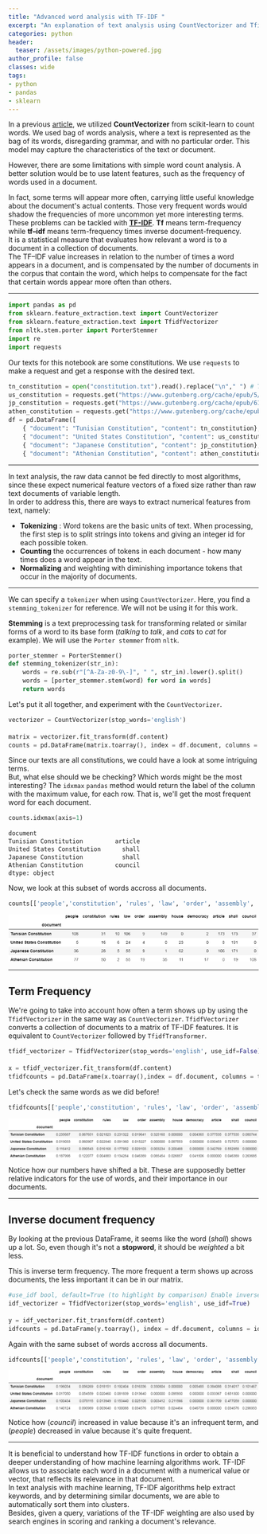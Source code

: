 ```yaml
---
title: "Advanced word analysis with TF-IDF "
excerpt: "An explanation of text analysis using CountVectorizer and TfidfVectorizer from scikit-learn"
categories: python
header:
  teaser: /assets/images/python-powered.jpg
author_profile: false
classes: wide
tags:
- python
- pandas
- sklearn
---
```

In a previous [article](https://www.meherbejaoui.com/python/counting-words-in-python-with-scikit-learn's-countvectorizer), we utilized **CountVectorizer** from scikit-learn to count words. We used bag of words analysis, where a text is represented as the bag of its words, disregarding grammar, and with no particular order. This model may capture the characteristics of the text or document.   

However, there are some limitations with simple word count analysis. A better solution would be to use latent features, such as the frequency of words used in a document.   

In fact, some terms will appear more often, carrying little useful knowledge about the document's actual contents. Those very frequent words would shadow the frequencies of more uncommon yet more interesting terms.   
These problems can be tackled with [**TF-IDF**](https://scikit-learn.org/stable/modules/feature_extraction.html#tfidf-term-weighting). **Tf** means term-frequency while **tf–idf** means term-frequency times inverse document-frequency.   
It is a statistical measure that evaluates how relevant a word is to a document in a collection of documents.    
The TF–IDF value increases in relation to the number of times a word appears in a document, and is compensated by the number of documents in the corpus that contain the word, which helps to compensate for the fact that certain words appear more often than others.    

***   


```python
import pandas as pd
from sklearn.feature_extraction.text import CountVectorizer
from sklearn.feature_extraction.text import TfidfVectorizer
from nltk.stem.porter import PorterStemmer
import re
import requests
```




Our texts for this notebook are some constitutions. We use `requests` to make a request and get a response with the desired text.


```python
tn_constitution = open("constitution.txt").read().replace("\n"," ") # Tunisian Constitution
us_constitution = requests.get("https://www.gutenberg.org/cache/epub/5/pg5.txt").text[2623:] # US Constitution
jp_constitution = requests.get("https://www.gutenberg.org/cache/epub/612/pg612.txt").text[610:] # Japanese Constitution
athen_constitution = requests.get("https://www.gutenberg.org/cache/epub/26095/pg26095.txt").text[610:] # Athenian Constitution
df = pd.DataFrame([
    { "document": "Tunisian Constitution", "content": tn_constitution},
    { "document": "United States Constitution", "content": us_constitution },
    { "document": "Japanese Constitution", "content": jp_constitution},
    { "document": "Athenian Constitution", "content": athen_constitution },])
```

***   
In text analysis, the raw data cannot be fed directly to most algorithms, since these expect numerical feature vectors of a fixed size rather than raw text documents of variable length.   
In order to address this, there are ways to extract numerical features from text, namely:

- **Tokenizing** : Word tokens are the basic units of text. When processing, the first step is to split strings into tokens and giving an integer id for each possible token.
- **Counting** the occurrences of tokens in each document - how many times does a word appear in the text.
- **Normalizing** and weighting with diminishing importance tokens that occur in the majority of documents.

***   

We can specify a `tokenizer` when using `CountVectorizer`. Here, you find a `stemming_tokenizer` for reference. We will not be using it for this work.    

**Stemming** is a text preprocessing task for transforming related or similar forms of a word to its base form (*talking* to *talk*, and *cats* to *cat* for example). We will use the `Porter stemmer` from `nltk`.


```python
porter_stemmer = PorterStemmer()
def stemming_tokenizer(str_in):
    words = re.sub(r"[^A-Za-z0-9\-]", " ", str_in).lower().split()
    words = [porter_stemmer.stem(word) for word in words]
    return words
```

Let's put it all together, and experiment with the `CountVectorizer`.


```python
vectorizer = CountVectorizer(stop_words='english')

matrix = vectorizer.fit_transform(df.content)
counts = pd.DataFrame(matrix.toarray(), index = df.document, columns = vectorizer.get_feature_names())
```

Since our texts are all constitutions, we could have a look at some intriguing terms.   
But, what else should we be checking? Which words might be the most interesting? The `idxmax` `pandas` method would return the label of the column with the maximum value, for each row. That is, we'll get the most frequent word for each document.


```python
counts.idxmax(axis=1)
```




    document
    Tunisian Constitution         article
    United States Constitution      shall
    Japanese Constitution           shall
    Athenian Constitution         council
    dtype: object



Now, we look at this subset of words accross all documents.


```python
counts[['people','constitution', 'rules', 'law', 'order', 'assembly', 'house', 'democracy','article','shall','council']]
```




![png showing subset of words accross all documents](/assets/tfidf042021/counts.png)



***   
## Term Frequency   

We're going to take into account how often a term shows up by using the `TfidfVectorizer` in the same way as `CountVectorizer`. `TfidfVectorizer` converts a collection of documents to a matrix of TF-IDF features. It is equivalent to `CountVectorizer` followed by `TfidfTransformer`.


```python
tfidf_vectorizer = TfidfVectorizer(stop_words='english', use_idf=False)

x = tfidf_vectorizer.fit_transform(df.content)
tfidfcounts = pd.DataFrame(x.toarray(),index = df.document, columns = tfidf_vectorizer.get_feature_names())
```

Let's check the same words as we did before!


```python
tfidfcounts[['people','constitution', 'rules', 'law', 'order', 'assembly', 'house', 'democracy','article','shall','council']]
```




![png showing subset of words accross all documents for tfidf counts](/assets/tfidf042021/tfidfcounts.png)



Notice how our numbers have shifted a bit.
These are supposedly better relative indicators for the use of words, and their importance in our documents.

***   
## Inverse document frequency

By looking at the previous DataFrame, it seems like the word (*shall*) shows up a lot. So, even though it's not a **stopword**, it should be *weighted* a bit less.  

This is inverse term frequency. The more frequent a term shows up across documents, the less important it can be in our matrix.


```python
#use_idf bool, default=True (to highlight by comparison) Enable inverse-document-frequency reweighting
idf_vectorizer = TfidfVectorizer(stop_words='english', use_idf=True)

y = idf_vectorizer.fit_transform(df.content)
idfcounts = pd.DataFrame(y.toarray(), index = df.document, columns = idf_vectorizer.get_feature_names())
```

Again with the same subset of words accross all documents.


```python
idfcounts[['people','constitution', 'rules', 'law', 'order', 'assembly', 'house', 'democracy','article','shall','council']]
```




![png showing subset of words accross all documents for idf counts](/assets/tfidf042021/idfcounts.png)



Notice how (*council*) increased in value because it's an infrequent term, and (*people*) decreased in value because it's quite frequent.

***   
It is beneficial to understand how TF-IDF functions in order to obtain a deeper understanding of how machine learning algorithms work. TF-IDF allows us to associate each word in a document with a numerical value or vector, that reflects its relevance in that document.   
In text analysis with machine learning, TF-IDF algorithms help extract keywords, and by determining similar documents, we are able to automatically sort them into clusters.    
Besides, given a query, variations of the TF-IDF weighting are also used by search engines in scoring and ranking a document's relevance.
